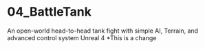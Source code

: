 # 04_BattleTank
An open-world head-to-head tank fight with simple AI, Terrain, and advanced control system Unreal 4
*This is a change